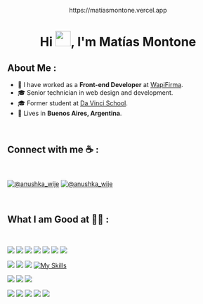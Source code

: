 <div align="center" width="50">
    <p>https://matiasmontone.vercel.app</p>
</div>
<h1 align="center">Hi <img src="https://media.giphy.com/media/hvRJCLFzcasrR4ia7z/giphy.gif" width="35">, I'm Matías Montone</h1>

## About Me :

- 🏢 I have worked as a **Front-end Developer** at [WapiFirma](https://app.wapifirma.com/).
- 🎓 Senior technician in web design and development.
- 🎓 Former student at [Da Vinci School](https://davinci.edu.ar/).
- 🏡 Lives in **Buenos Aires, Argentina**.

<br>

## Connect with me ☕ :

<br>

[![@anushka_wije](https://img.icons8.com/fluency/48/000000/linkedin.png)](https://www.linkedin.com/in/matiasmontone) [![@anushka_wije](https://img.icons8.com/fluency/48/000000/gmail-new.png)](mailto:matiasmontonedev@gmail.com)

<br>

## What I am Good at 🧑‍💻 :

<br>

<img src="https://img.icons8.com/color/48/000000/html-5--v1.png"/> <img src="https://img.icons8.com/color/48/000000/css3.png"/> <img src="https://img.icons8.com/color/48/000000/bootstrap.png"/> <img src="https://img.icons8.com/color/48/000000/tailwindcss.png"/> <img src="https://img.icons8.com/color/48/000000/javascript--v1.png"/> <img src="https://img.icons8.com/office/48/000000/react.png"/> <img src="https://img.icons8.com/color/48/000000/vue-js.png"/>

<img src="https://img.icons8.com/officel/48/000000/php-logo.png"/> <img src="https://img.icons8.com/fluency/48/000000/laravel.png"/> <img src="https://img.icons8.com/color/48/000000/nodejs.png"> [![My Skills](https://skillicons.dev/icons?i=express)](https://skillicons.dev)

<img src="https://img.icons8.com/color/48/000000/mysql-logo.png"/> <img src="https://img.icons8.com/color/48/000000/mongodb.png"/> <img src="https://img.icons8.com/color/48/000000/firebase.png"/>

<img src="https://img.icons8.com/ios-filled/50/000000/git.png"/> <img src="https://img.icons8.com/ios-filled/50/000000/github.png"/> <img src="https://img.icons8.com/fluent/48/000000/adobe-photoshop.png"/> <img src="https://img.icons8.com/color/48/000000/adobe-illustrator.png"/> <img src="https://img.icons8.com/fluency/48/000000/wordpress.png"/>
